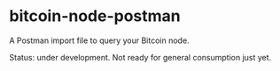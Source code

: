# bitcoin-node-postman

A Postman import file to query your Bitcoin node.

Status: under development. Not ready for general consumption just yet.